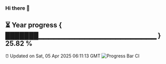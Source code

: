### Hi there 👋
⏳ Year progress { ███████▁▁▁▁▁▁▁▁▁▁▁▁▁▁▁▁▁▁▁▁▁▁▁ } 25.82 %
---
⏰ Updated on Sat, 05 Apr 2025 06:11:13 GMT
![Progress Bar CI](https://github.com/Moyi321/Moyi321/workflows/Progress%20Bar%20CI/badge.svg)
